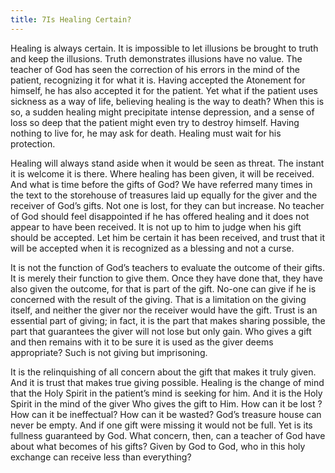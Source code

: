 ```yaml
---
title: 7Is Healing Certain?
---
```


Healing is always certain. It is impossible to let illusions be brought
to truth and keep the illusions. Truth demonstrates illusions have no
value. The teacher of God has seen the correction of his errors in the
mind of the patient, recognizing it for what it is. Having accepted the
Atonement for himself, he has also accepted it for the patient. Yet what
if the patient uses sickness as a way of life, believing healing is the
way to death? When this is so, a sudden healing might precipitate
intense depression, and a sense of loss so deep that the patient might
even try to destroy himself. Having nothing to live for, he may ask for
death. Healing must wait for his protection.

Healing will always stand aside when it would be seen as threat. The
instant it is welcome it is there. Where healing has been given, it will
be received. And what is time before the gifts of God? We have referred
many times in the text to the storehouse of treasures laid up equally
for the giver and the receiver of God’s gifts. Not one is lost, for they
can but increase. No teacher of God should feel disappointed if he has
offered healing and it does not appear to have been received. It is not
up to him to judge when his gift should be accepted. Let him be certain
it has been received, and trust that it will be accepted when it is
recognized as a blessing and not a curse.

It is not the function of God’s teachers to evaluate the outcome of
their gifts. It is merely their function to give them. Once they have
done that, they have also given the outcome, for that is part of the
gift. No-one can give if he is concerned with the result of the giving.
That is a limitation on the giving itself, and neither the giver nor the
receiver would have the gift. Trust is an essential part of giving; in
fact, it is the part that makes sharing possible, the part that
guarantees the giver will not lose but only gain. Who gives a gift and
then remains with it to be sure it is used as the giver deems
appropriate? Such is not giving but imprisoning.

It is the relinquishing of all concern about the gift that makes it
truly given. And it is trust that makes true giving possible. Healing is
the change of mind that the Holy Spirit in the patient’s mind is seeking
for him. And it is the Holy Spirit in the mind of the giver
Who gives the gift to Him. How can it be lost ? How can it be
ineffectual? How can it be wasted? God’s treasure house can never be
empty. And if one gift were missing it would not be full. Yet is its
fullness guaranteed by God. What concern, then, can a teacher of God
have about what becomes of his gifts? Given by God to God, who in this
holy exchange can receive less than everything?

